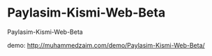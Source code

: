 # Paylasim-Kismi-Web-Beta

Paylasim-Kismi-Web-Beta

demo: http://muhammedzaim.com/demo/Paylasim-Kismi-Web-Beta/
